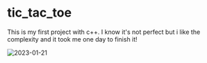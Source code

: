 # tic_tac_toe
This is my first project with c++. I know it's not perfect but i like the complexity and it took me one day to finish it!


![2023-01-21](https://user-images.githubusercontent.com/101247386/213911514-20c24e65-9e1c-4276-90de-0329d08c9af1.png)

